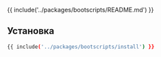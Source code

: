 {{ include('../packages/bootscripts/README.md') }}

## Установка

```bash 
{{ include('../packages/bootscripts/install') }}
```


